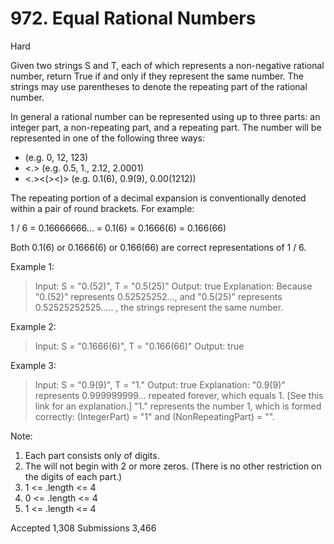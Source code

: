 # 972. Equal Rational Numbers
Hard

Given two strings S and T, each of which represents a non-negative rational number, return True if and only if they represent the same number. The strings may use parentheses to denote the repeating part of the rational number.

In general a rational number can be represented using up to three parts: an integer part, a non-repeating part, and a repeating part. The number will be represented in one of the following three ways:

* <IntegerPart> (e.g. 0, 12, 123)
* <IntegerPart><.><NonRepeatingPart>  (e.g. 0.5, 1., 2.12, 2.0001)
* <IntegerPart><.><NonRepeatingPart><(><RepeatingPart><)> (e.g. 0.1(6), 0.9(9), 0.00(1212))

The repeating portion of a decimal expansion is conventionally denoted within a pair of round brackets.  For example:

1 / 6 = 0.16666666... = 0.1(6) = 0.1666(6) = 0.166(66)

Both 0.1(6) or 0.1666(6) or 0.166(66) are correct representations of 1 / 6.

 

Example 1:

> Input: S = "0.(52)", T = "0.5(25)"
> Output: true
> Explanation:
> Because "0.(52)" represents 0.52525252..., and "0.5(25)" represents 0.52525252525..... , the strings represent the same number.

Example 2:

> Input: S = "0.1666(6)", T = "0.166(66)"
> Output: true

Example 3:

> Input: S = "0.9(9)", T = "1."
> Output: true
> Explanation: 
> "0.9(9)" represents 0.999999999... repeated forever, which equals 1.  [See this link for an explanation.]
> "1." represents the number 1, which is formed correctly: (IntegerPart) = "1" and (NonRepeatingPart) = "".
 

Note:

1. Each part consists only of digits.
2. The <IntegerPart> will not begin with 2 or more zeros.  (There is no other restriction on the digits of each part.)
3. 1 <= <IntegerPart>.length <= 4
4. 0 <= <NonRepeatingPart>.length <= 4
5. 1 <= <RepeatingPart>.length <= 4

Accepted
1,308
Submissions
3,466
